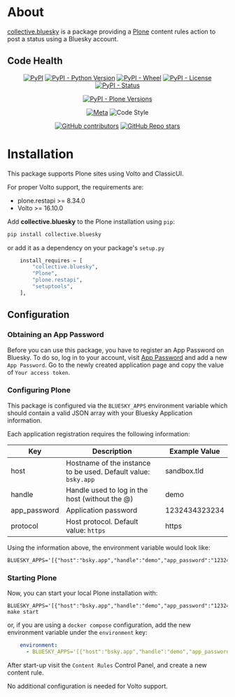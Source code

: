 # About

[collective.bluesky](https://github.com/collective/collective.bluesky) is a package providing a [Plone](https://plone.org) content rules action to post a status using a Bluesky account.

## Code Health
<div align="center">

[![PyPI](https://img.shields.io/pypi/v/collective.bluesky)](https://pypi.org/project/collective.bluesky/)
[![PyPI - Python Version](https://img.shields.io/pypi/pyversions/collective.bluesky)](https://pypi.org/project/collective.bluesky/)
[![PyPI - Wheel](https://img.shields.io/pypi/wheel/collective.bluesky)](https://pypi.org/project/collective.bluesky/)
[![PyPI - License](https://img.shields.io/pypi/l/collective.bluesky)](https://pypi.org/project/collective.bluesky/)
[![PyPI - Status](https://img.shields.io/pypi/status/collective.bluesky)](https://pypi.org/project/collective.bluesky/)


[![PyPI - Plone Versions](https://img.shields.io/pypi/frameworkversions/plone/collective.bluesky)](https://pypi.org/project/collective.bluesky/)

[![Meta](https://github.com/collective/collective.bluesky/actions/workflows/meta.yml/badge.svg)](https://github.com/collective/collective.bluesky/actions/workflows/meta.yml)
![Code Style](https://img.shields.io/badge/Code%20Style-Black-000000)

[![GitHub contributors](https://img.shields.io/github/contributors/collective/collective.bluesky)](https://github.com/collective/collective.bluesky)
[![GitHub Repo stars](https://img.shields.io/github/stars/collective/collective.bluesky?style=social)](https://github.com/collective/collective.bluesky)

</div>

# Installation

This package supports Plone sites using Volto and ClassicUI.

For proper Volto support, the requirements are:

* plone.restapi >= 8.34.0
* Volto >= 16.10.0

Add **collective.bluesky** to the Plone installation using `pip`:

```bash
pip install collective.bluesky
```

or add it as a dependency on your package's `setup.py`

```python
    install_requires = [
        "collective.bluesky",
        "Plone",
        "plone.restapi",
        "setuptools",
    ],
```

## Configuration

### Obtaining an App Password
Before you can use this package, you have to register an App Password on Bluesky.
To do so, log in to your account, visit [App Password](https://bsky.app/settings/app-passwords) and add a new `App Password`.
Go to the newly created application page and copy the value of `Your access token`.

### Configuring Plone

This package is configured via the `BLUESKY_APPS` environment variable which should contain a valid JSON array with your Bluesky Application information.

Each application registration requires the following information:

| Key | Description | Example Value |
| -- | -- | -- |
| host | Hostname of the instance to be used. Default value: `bsky.app` | sandbox.tld |
| handle | Handle used to log in the host (without the @) | demo |
| app_password | Application password | 1232434323234 |
| protocol | Host protocol. Default value: `https` | https |

Using the information above, the environment variable would look like:

```shell
BLUESKY_APPS='[{"host":"bsky.app","handle":"demo","app_password":"1232434323234"}]'
```

### Starting Plone

Now, you can start your local Plone installation with:

```shell
BLUESKY_APPS='[{"host":"bsky.app","handle":"demo","app_password":"1232434323234"}]' make start
```

or, if you are using a `docker compose` configuration, add the new environment variable under the `environment` key:

```yaml
    environment:
      - BLUESKY_APPS='[{"host":"bsky.app","handle":"demo","app_password":"1232434323234"}]'
```

After start-up visit the `Content Rules` Control Panel, and create a new content rule.

No additional configuration is needed for Volto support.
